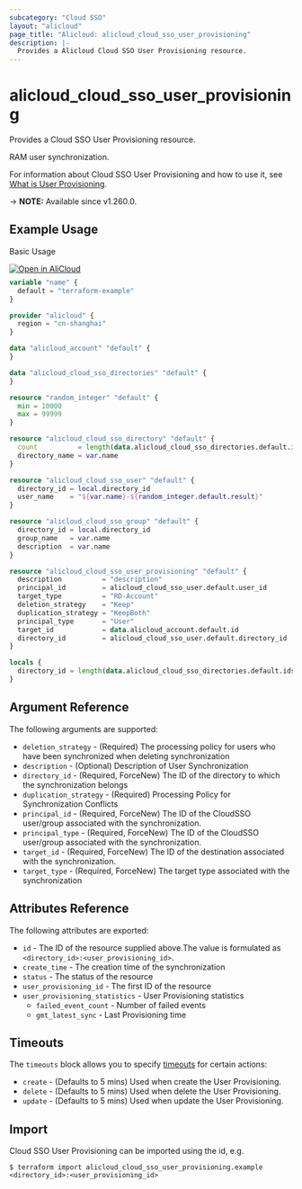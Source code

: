 ```yaml
---
subcategory: "Cloud SSO"
layout: "alicloud"
page_title: "Alicloud: alicloud_cloud_sso_user_provisioning"
description: |-
  Provides a Alicloud Cloud SSO User Provisioning resource.
---
```


# alicloud_cloud_sso_user_provisioning

Provides a Cloud SSO User Provisioning resource.

RAM user synchronization.

For information about Cloud SSO User Provisioning and how to use it, see [What is User Provisioning](https://next.api.alibabacloud.com/document/cloudsso/2021-05-15/CreateUserProvisioning).

-> **NOTE:** Available since v1.260.0.

## Example Usage

Basic Usage

<div style="display: block;margin-bottom: 40px;"><div class="oics-button" style="float: right;position: absolute;margin-bottom: 10px;">
  <a href="https://api.aliyun.com/terraform?resource=alicloud_cloud_sso_user_provisioning&exampleId=609ae8da-3e36-dc0d-322f-a5d23c5f4e5a0ef86ae9&activeTab=example&spm=docs.r.cloud_sso_user_provisioning.0.609ae8da3e&intl_lang=EN_US" target="_blank">
    <img alt="Open in AliCloud" src="https://img.alicdn.com/imgextra/i1/O1CN01hjjqXv1uYUlY56FyX_!!6000000006049-55-tps-254-36.svg" style="max-height: 44px; max-width: 100%;">
  </a>
</div></div>

```terraform
variable "name" {
  default = "terraform-example"
}

provider "alicloud" {
  region = "cn-shanghai"
}

data "alicloud_account" "default" {
}

data "alicloud_cloud_sso_directories" "default" {
}

resource "random_integer" "default" {
  min = 10000
  max = 99999
}

resource "alicloud_cloud_sso_directory" "default" {
  count          = length(data.alicloud_cloud_sso_directories.default.ids) > 0 ? 0 : 1
  directory_name = var.name
}

resource "alicloud_cloud_sso_user" "default" {
  directory_id = local.directory_id
  user_name    = "${var.name}-${random_integer.default.result}"
}

resource "alicloud_cloud_sso_group" "default" {
  directory_id = local.directory_id
  group_name   = var.name
  description  = var.name
}

resource "alicloud_cloud_sso_user_provisioning" "default" {
  description          = "description"
  principal_id         = alicloud_cloud_sso_user.default.user_id
  target_type          = "RD-Account"
  deletion_strategy    = "Keep"
  duplication_strategy = "KeepBoth"
  principal_type       = "User"
  target_id            = data.alicloud_account.default.id
  directory_id         = alicloud_cloud_sso_user.default.directory_id
}

locals {
  directory_id = length(data.alicloud_cloud_sso_directories.default.ids) > 0 ? data.alicloud_cloud_sso_directories.default.ids[0] : concat(alicloud_cloud_sso_directory.default.*.id, [""])[0]
}
```

## Argument Reference

The following arguments are supported:
* `deletion_strategy` - (Required) The processing policy for users who have been synchronized when deleting synchronization
* `description` - (Optional) Description of User Synchronization
* `directory_id` - (Required, ForceNew) The ID of the directory to which the synchronization belongs
* `duplication_strategy` - (Required) Processing Policy for Synchronization Conflicts
* `principal_id` - (Required, ForceNew) The ID of the CloudSSO user/group associated with the synchronization.
* `principal_type` - (Required, ForceNew) The ID of the CloudSSO user/group associated with the synchronization.
* `target_id` - (Required, ForceNew) The ID of the destination associated with the synchronization.
* `target_type` - (Required, ForceNew) The target type associated with the synchronization

## Attributes Reference

The following attributes are exported:
* `id` - The ID of the resource supplied above.The value is formulated as `<directory_id>:<user_provisioning_id>`.
* `create_time` - The creation time of the synchronization
* `status` - The status of the resource
* `user_provisioning_id` - The first ID of the resource
* `user_provisioning_statistics` - User Provisioning statistics
  * `failed_event_count` - Number of failed events
  * `gmt_latest_sync` - Last Provisioning time

## Timeouts

The `timeouts` block allows you to specify [timeouts](https://developer.hashicorp.com/terraform/language/resources/syntax#operation-timeouts) for certain actions:
* `create` - (Defaults to 5 mins) Used when create the User Provisioning.
* `delete` - (Defaults to 5 mins) Used when delete the User Provisioning.
* `update` - (Defaults to 5 mins) Used when update the User Provisioning.

## Import

Cloud SSO User Provisioning can be imported using the id, e.g.

```shell
$ terraform import alicloud_cloud_sso_user_provisioning.example <directory_id>:<user_provisioning_id>
```
